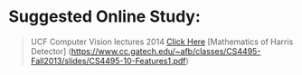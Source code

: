 # Suggested Online Study:

> UCF Computer Vision lectures 2014 [Click Here](https://youtube.com/playlist?list=PLd3hlSJsX_ImKP68wfKZJVIPTd8Ie5u-9)
> [Mathematics of Harris Detector] (https://www.cc.gatech.edu/~afb/classes/CS4495-Fall2013/slides/CS4495-10-Features1.pdf)

